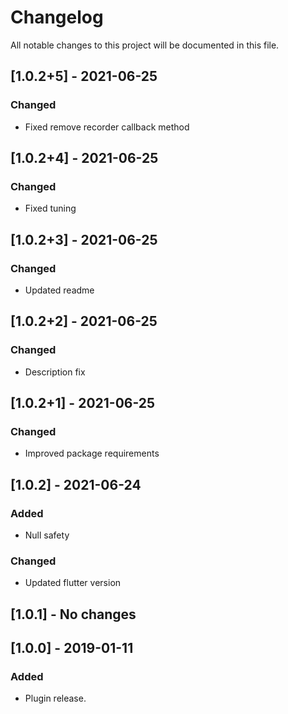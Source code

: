 # Changelog

All notable changes to this project will be documented in this file.

## [1.0.2+5] - 2021-06-25

### Changed
- Fixed remove recorder callback method

## [1.0.2+4] - 2021-06-25

### Changed
- Fixed tuning

## [1.0.2+3] - 2021-06-25

### Changed
- Updated readme

## [1.0.2+2] - 2021-06-25

### Changed
- Description fix

## [1.0.2+1] - 2021-06-25

### Changed
- Improved package requirements

## [1.0.2] - 2021-06-24

### Added
- Null safety

### Changed
- Updated flutter version

## [1.0.1] - No changes

## [1.0.0] - 2019-01-11

### Added
- Plugin release.